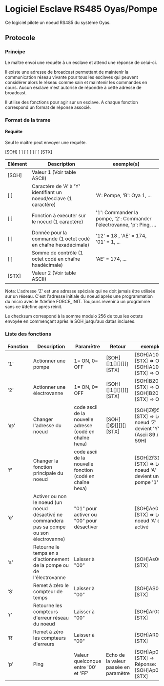 # Logiciel Esclave RS485 Oyas/Pompe

Ce logiciel pilote un noeud RS485 du système Oyas.

## Protocole

### Principe

Le maître envoi une requête à un esclave et attend une réponse de celui-ci.

Il existe une adresse de broadcast permettant de maintenir la communication réseau vivante pour tous les esclaves qui peuvent considérer alors le réseau comme sain et maintenir les commandes en cours.
Aucun esclave n'est autorisé de répondre à cette adresse de broadcast.

Il utilise des fonctions pour agir sur un esclave. A chaque fonction correspond un format de réponse associé.

### Format de la trame

#### Requête

Seul le maître peut envoyer une requête.

[SOH] [ <Adresse esclave> ] [ <Fonction> ] [ <datas> ] [ <Checksum> ] [STX]

Elément | Description | exemple(s)
--- | --- | ---
[SOH] | Valeur 1 (Voir table ASCII) | 
[ <Adresse esclave> ] | Caractère de 'A' à 'Y' identifiant un noeud/esclave (1 caractère) | 'A': Pompe, 'B': Oya 1, ...
[ <Fonction> ] | Fonction à executer sur le noeud (1 caractère) | '1': Commander la pompe, '2': Commander l'électrovanne, 'p': Ping, ...
[ <datas> ] | Donnée pour la commande (1 octet codé en chaîne hexadécimale) |  '12' = 18 , 'AE' = 174, '01' = 1, ...
[ <Checksum> ] | Somme de contrôle (1 octet codé en chaîne hxadécimale) | 'AE' = 174, ...
[STX] | Valeur 2 (Voir table ASCII) |

Nota: L'adresse 'Z' est une adresse spéciale qui ne doit jamais être utilisée sur un réseau. C'est l'adresse initiale du noeud après une programmation du micro avec le #define FORCE_INIT. Toujours revenir à un programme sans ce #define après réinit.

Le checksum correspond à la somme modulo 256 de tous les octets envoyée en commençant après le SOH jusqu'aux datas incluses.

### Liste des fonctions

Fonction | Description | Paramètre | Retour | exemple
--- | --- | --- | --- | ---
'1' | Actionner une pompe | 1= ON, 0= OFF | [SOH][<addr>]1[<Status>][<Temp>][<Hum>][<Cs>][STX] | [SOH]A100[<Cs>][STX] => OFF, [SOH]A101[<Cs>][STX] => ON
'2' | Actionner une électrovanne | 1= ON, 0= OFF | [SOH][<addr>]1[<Status>][<Temp>][<Hum>][<Cs>][STX] | [SOH]B200[<Cs>][STX] => OFF, [SOH]B201[<Cs>][STX] => ON
'@' | Changer l'adresse du noeud | code ascii de la nouvelle adresse (codé en chaîne hexa) | [SOH][<nouvelle addr>]@[<Status>][<Nouvelle addr>][<Cs>][STX] | [SOH]Z@59[<Cs>][STX] => Le noeud 'Z' devient 'Y' (Ascii 89 / 59H)
'f' | Changer la fonction principale du noeud | code ascii de la nouvelle fonction (codé en chaîne hexa) | | [SOH]Zf31[<Cs>][STX] => Le noeud 'A' devient une pompe '1'
'e' | Activer ou non le noeud (un noeud désactivé ne commandera pas sa pompe ou son électrovanne) | "01" pour activer ou "00" pour désactiver | | [SOH]Ae01[<Cs>][STX] => Le noeud 'A' est activé
's' | Retourne le temps en s d'actionnement de la pompe ou de l'électrovanne | Laisser à "00"  | | [SOH]As00[<Cs>][STX]
'S' | Remet à zéro le compteur de temps | Laisser à "00" | | [SOH]AS00[<Cs>][STX]
'r' | Retourne les compteurs d'erreur réseau du noeud| Laisser à "00" | | [SOH]Ar00[<Cs>][STX]
'R' | Remet à zéro les compteurs d'erreurs | Laisser à "00" | | [SOH]AR00[<Cs>][STX]
'p' | Ping | Valeur quelconque entre '00' et 'FF' | Echo de la valeur passée en paramètre | [SOH]Ap09[<Cs>][STX] -> Réponse: [SOH]Ap09[<Cs>][STX]
